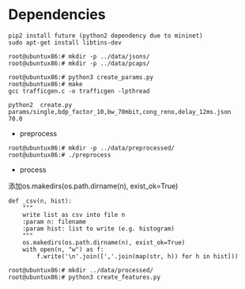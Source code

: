 # Dependencies
 
```
pip2 install future (python2 dependency due to mininet)
sudo apt-get install libtins-dev
```


```
root@ubuntux86:# mkdir -p ../data/jsons/
root@ubuntux86:# mkdir -p ../data/pcaps/
```

```
root@ubuntux86:# python3 create_params.py
root@ubuntux86:# make
gcc trafficgen.c -o trafficgen -lpthread
```

```
python2  create.py
params/single,bdp_factor_10,bw_70mbit,cong_reno,delay_12ms.json
70.0
```


+  preprocess    

```
root@ubuntux86:# mkdir -p ../data/preprocessed/
root@ubuntux86:# ./preprocess
```

+  process   

添加os.makedirs(os.path.dirname(n), exist_ok=True)    
```
def _csv(n, hist):
    """
    write list as csv into file n
    :param n: filename
    :param hist: list to write (e.g. histogram)
    """
    os.makedirs(os.path.dirname(n), exist_ok=True)
    with open(n, "w") as f:
        f.write('\n'.join([','.join(map(str, h)) for h in hist]))

```

```
root@ubuntux86:# mkdir ../data/processed/
root@ubuntux86:# python3 create_features.py
```


